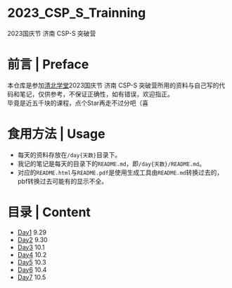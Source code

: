 # 2023_CSP_S_Trainning
2023国庆节 济南 CSP-S 突破营

# 前言 | Preface
本仓库是参加[清北学堂](https://noip.ac)2023国庆节 济南 CSP-S 突破营所用的资料与自己写的代码和笔记，仅供参考，不保证正确性，如有错误，欢迎指正。  
毕竟是近五千块的课程，点个Star再走不过分吧（喜

# 食用方法 | Usage
- 每天的资料存放在`/day{天数}`目录下。
- 我记的笔记是每天的目录下的`README.md`，即`/day{天数}/README.md`。
- 对应的`README.html`与`README.pdf`是使用生成工具由`README.md`转换过去的，pbf转换过去可能有的显示不全。

# 目录 | Content
- [Day1](/day1) 9.29
- [Day2](/day2) 9.30
- [Day3](/day3) 10.1
- [Day4](/day4) 10.2
- [Day5](/day5) 10.3
- [Day6](/day6) 10.4
- [Day7](/day7) 10.5